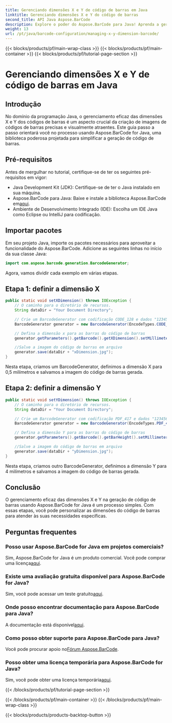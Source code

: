 ```yaml
---
title: Gerenciando dimensões X e Y de código de barras em Java
linktitle: Gerenciando dimensões X e Y do código de barras
second_title: API Java Aspose.BarCode
description: Explore o poder do Aspose.BarCode para Java! Aprenda a gerenciar dimensões X e Y sem esforço com nosso guia passo a passo. Aumente a precisão e o apelo visual.
weight: 13
url: /pt/java/barcode-configuration/managing-x-y-dimension-barcode/
---
```


{{< blocks/products/pf/main-wrap-class >}}
{{< blocks/products/pf/main-container >}}
{{< blocks/products/pf/tutorial-page-section >}}

# Gerenciando dimensões X e Y de código de barras em Java


## Introdução

No domínio da programação Java, o gerenciamento eficaz das dimensões X e Y dos códigos de barras é um aspecto crucial da criação de imagens de códigos de barras precisas e visualmente atraentes. Este guia passo a passo orientará você no processo usando Aspose.BarCode for Java, uma biblioteca poderosa projetada para simplificar a geração de código de barras.

## Pré-requisitos

Antes de mergulhar no tutorial, certifique-se de ter os seguintes pré-requisitos em vigor:

- Java Development Kit (JDK): Certifique-se de ter o Java instalado em sua máquina.
-  Aspose.BarCode para Java: Baixe e instale a biblioteca Aspose.BarCode em[aqui](https://releases.aspose.com/barcode/java/).
- Ambiente de Desenvolvimento Integrado (IDE): Escolha um IDE Java como Eclipse ou IntelliJ para codificação.

## Importar pacotes

Em seu projeto Java, importe os pacotes necessários para aproveitar a funcionalidade do Aspose.BarCode. Adicione as seguintes linhas no início da sua classe Java:

```java
import com.aspose.barcode.generation.BarcodeGenerator;
```

Agora, vamos dividir cada exemplo em várias etapas.

## Etapa 1: definir a dimensão X

```java
public static void setXDimension() throws IOException {
    // O caminho para o diretório de recursos.
    String dataDir = "Your Document Directory";

    // Crie um BarcodeGenerator com codificação CODE_128 e dados "12345678"
    BarcodeGenerator generator = new BarcodeGenerator(EncodeTypes.CODE_128, "12345678");

    // Defina a dimensão x para as barras do código de barras
    generator.getParameters().getBarcode().getXDimension().setMillimeters(0.5f);

    //Salve a imagem do código de barras em arquivo
    generator.save(dataDir + "xDimension.jpg");
}
```

Nesta etapa, criamos um BarcodeGenerator, definimos a dimensão X para 0,5 milímetros e salvamos a imagem do código de barras gerada.

## Etapa 2: definir a dimensão Y

```java
public static void setYDimension() throws IOException {
    // O caminho para o diretório de recursos.
    String dataDir = "Your Document Directory";

    // Crie um BarcodeGenerator com codificação PDF_417 e dados "12345678"
    BarcodeGenerator generator = new BarcodeGenerator(EncodeTypes.PDF_417, "12345678");

    // Defina a dimensão Y para as barras do código de barras
    generator.getParameters().getBarcode().getBarHeight().setMillimeters(4);

    //Salve a imagem do código de barras em arquivo
    generator.save(dataDir + "yDimension.jpg");
}
```

Nesta etapa, criamos outro BarcodeGenerator, definimos a dimensão Y para 4 milímetros e salvamos a imagem do código de barras gerada.

## Conclusão

O gerenciamento eficaz das dimensões X e Y na geração de código de barras usando Aspose.BarCode for Java é um processo simples. Com essas etapas, você pode personalizar as dimensões do código de barras para atender às suas necessidades específicas.

## Perguntas frequentes

### Posso usar Aspose.BarCode for Java em projetos comerciais?
 Sim, Aspose.BarCode for Java é um produto comercial. Você pode comprar uma licença[aqui](https://purchase.aspose.com/buy).

### Existe uma avaliação gratuita disponível para Aspose.BarCode for Java?
 Sim, você pode acessar um teste gratuito[aqui](https://releases.aspose.com/).

### Onde posso encontrar documentação para Aspose.BarCode para Java?
 A documentação está disponível[aqui](https://reference.aspose.com/barcode/java/).

### Como posso obter suporte para Aspose.BarCode para Java?
 Você pode procurar apoio no[Fórum Aspose.BarCode](https://forum.aspose.com/c/barcode/13).

### Posso obter uma licença temporária para Aspose.BarCode for Java?
Sim, você pode obter uma licença temporária[aqui](https://purchase.aspose.com/temporary-license/).

{{< /blocks/products/pf/tutorial-page-section >}}

{{< /blocks/products/pf/main-container >}}
{{< /blocks/products/pf/main-wrap-class >}}

{{< blocks/products/products-backtop-button >}}

